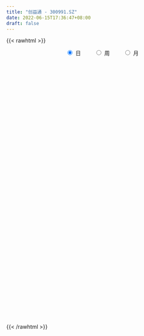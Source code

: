 ```yaml
---
title: "创益通 - 300991.SZ"
date: 2022-06-15T17:36:47+08:00
draft: false
---
```

{{< rawhtml >}}
    <div style="text-align: center">
        <label style="padding: 1rem;"><input style="margin-right: .5rem" type="radio" name="period" value="D" checked onclick="period_change(this)">日</label>
        <label style="padding: 1rem;"><input style="margin-right: .5rem" type="radio" name="period" value="W" onclick="period_change(this)">周</label>
        <label style="padding: 1rem;"><input style="margin-right: .5rem" type="radio" name="period" value="M" onclick="period_change(this)">月</label>
    </div>
    <div id="chart" style="height: 700px;"></div> 
    <script type="text/javascript">
        const D_v = [152501.64,117997.23,80001.62,87833.98,66980.31,58645.27,48381.48,34567.45,34280.23,34094.43,66634.68,41695.88,28153.03,23506.26,20347.79,23194.6,35652.57,68086.91,41591.35,34858.29,22292.53,20266.1,21953.77,20008.78,20532.36,16820.28,16916.36,17274.64,14873.23,26292.22,24822.81,11971.85,13853.22,16393.59,15941.9,9624.58,11165.71,20672.74,18580.15,14830.98,10356.45,15311.05,10620.11,9371.28,9447.8,12119.81,14705.45,16422.6,42640.85,41298.25,27871.12,19559.08,19703.35,20283.46,14941.99,27758.61,17004.85,12442.7,11432.9,41236.57,36250.42,46545.04,48669.01,36386.82,22743.4,19462.43,26634.61,21985.66,25733.47,27652.57,34834.09,34011.83,36994.0,31702.62,28784.82,36531.91,21438.42,21226.88,22493.44,15603.9,17338.63,11648.53,9946.97,10030.49,13720.25,6927.65,4810.47,5420.13,7138.69,7551.97,4142.25,4489.18,3525.62,3538.37,6291.81,4479.46,4903.18,4025.79,4679.66,2435.08,3389.98,3668.26,4432.0,3493.0,4712.57,12202.26,8722.52,6856.39,6260.82,4686.52,5311.45,3419.42,6444.43,10739.98,12847.98,8047.18,11419.78,26231.71,25698.86,24312.81,20781.77,20990.62,13625.21,15791.48,25006.71,26241.69,32574.27,33050.18,48196.14,72043.51,58263.93,33171.46,30635.11,15798.97,21079.51,13226.46,9946.01,9649.81,9042.55,6330.7,12664.4,10761.07,10137.53,13525.04,9967.78,5319.96,5274.15,6342.64,13939.92,8742.79,5580.75,4325.9,5356.69,4983.6,6960.25,9059.26,8686.13,5814.89,7442.49,9163.94,8145.89,20725.4,14628.32,12195.58,12504.94,7463.13,10322.85,7157.03,3215.56,12824.39,3608.22,7768.63,4230.16,3514.57,3231.17,7812.29,5853.42,5345.19,2955.27,2745.68,4029.84,4115.54,4113.34,19080.84,12003.53,8960.25,13175.99,7755.35,5297.3,4053.79,5445.83,5085.62,4486.88,4651.0,5603.19,9184.48,6430.38,5608.38,3846.19,5267.0,4217.15,5303.82,3982.11,3800.94,6716.36,8782.91,7257.54,4105.18,4650.49,5224.65,4329.98,6194.04,4680.09,4612.0,5267.24,5009.54,4762.0,4781.24,3033.06,3911.19,55246.33,100866.48,70631.19,47853.05,41901.19,27825.25,31780.54,25412.61,18416.33,13324.61,15971.34,11508.38,10387.59,11004.79,11955.89,16054.19,11266.02,14190.78,16490.09,10151.66,13577.0,12845.12,50851.26,22889.35,22784.34,13948.95,11942.72,11580.79,12234.37,38311.44,43393.59,39966.39,28664.52,30331.52,33879.59,27423.44,24179.54,21178.62,22801.31,27524.67]
const D_histogram = [0.0,-0.4754415954,-0.8457113173,-1.2078575516,-1.3829925494,-1.4777191425,-1.5271152694,-1.4335390786,-1.2519887019,-1.1023717014,-0.8013256361,-0.640769009,-0.5331049834,-0.3928224577,-0.2468501041,-0.1484351555,0.0244791777,0.2273099142,0.2411824604,0.1863968794,0.1893040311,0.2271498335,0.2901364351,0.3310942994,0.3227962595,0.3509715758,0.3850526906,0.3512481673,0.3869084995,0.3733739352,0.2663221618,0.2237231202,0.2238831809,0.2624505088,0.2369551575,0.2448551364,0.2733526336,0.3120051677,0.3504562698,0.3023655476,0.2541944137,0.1862207236,0.1670481074,0.1535603172,0.1280383071,0.1189939207,0.0228392745,0.0276838219,0.1842222035,0.3257433759,0.3182264562,0.3611920149,0.4020909792,0.4316142612,0.4074419023,0.3907959734,0.3258807081,0.2710237968,0.2234528857,0.3253847166,0.4051705356,0.5278728271,0.6009158695,0.5272302524,0.4350766183,0.300087092,0.3150344356,0.284611559,0.305193364,0.1683454541,0.1904171677,0.1139471831,0.17602055,0.1508818683,0.1754389003,0.1318160365,0.0812690438,0.0116159002,-0.1168037049,-0.2418736175,-0.3602890637,-0.4566559115,-0.4916291228,-0.4609174043,-0.5114868171,-0.5115439287,-0.4768574725,-0.4217640646,-0.4285589132,-0.459409443,-0.4733171595,-0.4716067148,-0.408705932,-0.3187525431,-0.1877523365,-0.1446777767,-0.0482370403,0.0365018129,0.0500303792,0.0608603328,0.0667397048,0.0460814693,0.0091297089,-0.0003803616,-0.0094218814,0.1099610509,0.1093233697,0.0051635792,0.0113215815,0.0339455378,0.0222306699,0.022741522,0.0474291987,0.1056516471,0.215423484,0.2746788677,0.3527842175,0.4773728344,0.5577448984,0.594069431,0.4923139527,0.4907432242,0.3792606775,0.3429897271,0.3549795884,0.4091825023,0.4630953647,0.4153037136,0.4916719781,0.5986176438,0.4714218106,0.3147448838,0.0845443642,-0.075841729,-0.2962080179,-0.4679131584,-0.5237460547,-0.5398461422,-0.4996119377,-0.4601386325,-0.3647268534,-0.2894784107,-0.2263237645,-0.2679942514,-0.3470447866,-0.3520538543,-0.3287354782,-0.304727735,-0.2578775402,-0.2330398872,-0.1780977902,-0.1380317007,-0.0988645069,-0.0786811927,-0.0438337235,-0.0481087965,-0.0140300546,-0.0182931516,0.0366399648,0.0791260318,0.1286337645,0.223050093,0.271871523,0.29340324,0.2392351194,0.2145807909,0.0739350358,-0.0651989813,-0.1525472222,-0.3524820267,-0.4400301017,-0.5402505724,-0.5193988776,-0.4378869995,-0.3433274538,-0.1937102066,-0.1203701527,-0.12968008,-0.1070468425,-0.074907388,-0.0127966295,0.0214767678,0.0779381098,0.2453627244,0.3096278429,0.3600431905,0.2987587473,0.2823138278,0.2380325284,0.2042479421,0.1853679567,0.1744825855,0.1375103763,0.0736868166,-0.0529284611,-0.1955497619,-0.2183894483,-0.2218931889,-0.2604513698,-0.3815455771,-0.3856954992,-0.3314048012,-0.2617206232,-0.1669374333,-0.0603726995,0.0570622528,0.072277818,0.0741541987,0.0827187007,0.0559089148,0.0586211504,0.0999830803,0.1019087902,0.1304757294,0.121615484,0.0665095277,-0.0614320821,-0.1018197674,-0.1405024596,-0.134925146,0.2092006543,0.4987549212,0.4729458269,0.450135568,0.2755741527,0.074409365,-0.2549458425,-0.5593717047,-0.674585632,-0.749143632,-0.6994295919,-0.6034686739,-0.5376974788,-0.4394640932,-0.3109920781,-0.1772510971,-0.0819142775,0.0432527941,0.1045138231,0.1216319936,0.1718108227,0.2148004945,0.2850025169,0.3226204877,0.269461369,0.2668766065,0.2738200967,0.2685168612,0.273710738,-0.2904092634,-0.6125147855,-0.7576290286,-0.7811982956,-0.7568401326,-0.7083756547,-0.6604059251,-0.5690833832,-0.4528020075,-0.3444476754,-0.2478714377]
const D_fast = [0.0,-0.5943019943,-1.1759995455,-1.8401101676,-2.3609933028,-2.8251496815,-3.2563246258,-3.5211332046,-3.6525800034,-3.7785559283,-3.677841272,-3.6774768971,-3.7030891174,-3.6610122061,-3.5767523786,-3.5154462188,-3.3364120912,-3.0767538762,-3.0025857148,-3.010772076,-2.9605389165,-2.8659056557,-2.7303849454,-2.6066535063,-2.5342524813,-2.418334271,-2.2879899835,-2.233982465,-2.1015950079,-2.0217860884,-2.0622573214,-2.048925583,-1.9927947271,-1.8886147719,-1.8548713338,-1.7857575708,-1.6889219152,-1.5722680892,-1.4462029196,-1.4187022549,-1.4033247854,-1.4247432946,-1.4021538839,-1.3772515948,-1.3707640282,-1.3500599344,-1.4405047619,-1.4287392591,-1.2261453266,-1.0031883103,-0.9311486159,-0.7978850534,-0.6564633443,-0.5190364971,-0.4413483803,-0.3602953159,-0.3437404042,-0.3308413663,-0.322549056,-0.1392710459,0.041807407,0.2964779053,0.5197499151,0.577871861,0.5944873815,0.5345196282,0.6282255807,0.6689555939,0.7658357399,0.6710741934,0.740750199,0.6927670102,0.7988455146,0.8114272999,0.8798440571,0.8691752023,0.8389454705,0.7721963021,0.6145757707,0.4290374538,0.2205497416,0.010018916,-0.1478615761,-0.2323792086,-0.4108203257,-0.5387634195,-0.6232913314,-0.6736389396,-0.7875735165,-0.933276407,-1.0655134135,-1.1817046475,-1.2209803476,-1.2107150945,-1.126652972,-1.1197478564,-1.03536638,-0.9415020737,-0.9154659126,-0.8894208757,-0.8668565776,-0.8759944457,-0.9106637789,-0.9202689399,-0.9316659299,-0.7847927349,-0.7580995737,-0.8609684694,-0.8519800718,-0.8208697309,-0.8270269314,-0.8208306989,-0.7842857224,-0.6996503622,-0.5360226543,-0.4080975537,-0.2417961495,0.002135676,0.2219439646,0.406785855,0.4281088648,0.5492239423,0.532556565,0.5820330464,0.6827678049,0.8392663443,1.0089530479,1.0649873251,1.2642735842,1.5208736609,1.5115332804,1.4335425745,1.2244781459,1.0451316205,0.7507133271,0.4620298969,0.275260487,0.124198864,0.039530084,-0.0360312688,-0.0318012032,-0.0289223631,-0.022348658,-0.1310177078,-0.2968294396,-0.3898519709,-0.4487174644,-0.5008916549,-0.5185108451,-0.551933164,-0.5415155145,-0.5359573502,-0.521506283,-0.5209932671,-0.4971042287,-0.5134065009,-0.4828352726,-0.4916716575,-0.4275785499,-0.365310975,-0.2836448012,-0.1334659494,-0.0166766387,0.0782058884,0.0838465476,0.1128374168,-0.0093245793,-0.1647583417,-0.2902433881,-0.5782986993,-0.7758542998,-1.0111374136,-1.1201354382,-1.14809531,-1.1393676277,-1.0381779321,-0.9949304165,-1.0366603638,-1.0407888369,-1.0273762294,-0.9684646283,-0.9288220391,-0.8528761696,-0.6241108739,-0.4824387947,-0.3420126495,-0.3286074058,-0.2744738684,-0.2592470357,-0.2419696365,-0.2145076327,-0.1817723576,-0.1843669727,-0.2297688281,-0.3696162211,-0.5611249624,-0.6385620108,-0.6975390487,-0.8012100721,-1.0176906736,-1.1182644706,-1.1468249728,-1.1425709506,-1.089522119,-0.9980505601,-0.8663500446,-0.8330650248,-0.8126500945,-0.7834059173,-0.7962384746,-0.7788709513,-0.7125132513,-0.6851103439,-0.6239244724,-0.6023808468,-0.6408594211,-0.7841590515,-0.8500016787,-0.9238099857,-0.9519639586,-0.5555379948,-0.1412949976,-0.0488676351,0.040855998,-0.0648118792,-0.2473743257,-0.6404659937,-1.0847347821,-1.3685951174,-1.6304390254,-1.7555823833,-1.8104886337,-1.8791418084,-1.8907744461,-1.8400504505,-1.7506222437,-1.6757639935,-1.5397837234,-1.4523942386,-1.4048680698,-1.311736535,-1.2150467395,-1.0735940879,-0.9553209952,-0.9411147716,-0.8769803825,-0.8015818682,-0.7397558884,-0.6661343271,-1.3028566443,-1.7780908627,-2.112612363,-2.3314812039,-2.496333074,-2.6249625099,-2.7420942615,-2.7930425654,-2.7899616916,-2.7677192783,-2.7331109001]
const D_slow = [0.0,-0.1188603989,-0.3302882282,-0.6322526161,-0.9780007534,-1.347430539,-1.7292093564,-2.087594126,-2.4005913015,-2.6761842269,-2.8765156359,-3.0367078881,-3.169984134,-3.2681897484,-3.3299022744,-3.3670110633,-3.3608912689,-3.3040637903,-3.2437681752,-3.1971689554,-3.1498429476,-3.0930554892,-3.0205213805,-2.9377478056,-2.8570487408,-2.7693058468,-2.6730426741,-2.5852306323,-2.4885035074,-2.3951600236,-2.3285794832,-2.2726487031,-2.2166779079,-2.1510652807,-2.0918264913,-2.0306127072,-1.9622745488,-1.8842732569,-1.7966591894,-1.7210678025,-1.6575191991,-1.6109640182,-1.5692019913,-1.530811912,-1.4988023353,-1.4690538551,-1.4633440365,-1.456423081,-1.4103675301,-1.3289316862,-1.2493750721,-1.1590770684,-1.0585543236,-0.9506507583,-0.8487902827,-0.7510912893,-0.6696211123,-0.6018651631,-0.5460019417,-0.4646557625,-0.3633631286,-0.2313949218,-0.0811659545,0.0506416086,0.1594107632,0.2344325362,0.3131911451,0.3843440349,0.4606423759,0.5027287394,0.5503330313,0.5788198271,0.6228249646,0.6605454316,0.7044051567,0.7373591658,0.7576764268,0.7605804018,0.7313794756,0.6709110712,0.5808388053,0.4666748275,0.3437675467,0.2285381957,0.1006664914,-0.0272194908,-0.1464338589,-0.251874875,-0.3590146033,-0.4738669641,-0.592196254,-0.7100979327,-0.8122744156,-0.8919625514,-0.9389006355,-0.9750700797,-0.9871293398,-0.9780038866,-0.9654962918,-0.9502812086,-0.9335962824,-0.922075915,-0.9197934878,-0.9198885782,-0.9222440486,-0.8947537858,-0.8674229434,-0.8661320486,-0.8633016532,-0.8548152688,-0.8492576013,-0.8435722208,-0.8317149211,-0.8053020094,-0.7514461383,-0.6827764214,-0.594580367,-0.4752371584,-0.3358009338,-0.1872835761,-0.0642050879,0.0584807182,0.1532958875,0.2390433193,0.3277882164,0.430083842,0.5458576832,0.6496836116,0.7726016061,0.9222560171,1.0401114697,1.1187976907,1.1399337817,1.1209733495,1.046921345,0.9299430554,0.7990065417,0.6640450062,0.5391420217,0.4241073636,0.3329256503,0.2605560476,0.2039751065,0.1369765436,0.050215347,-0.0377981166,-0.1199819862,-0.1961639199,-0.2606333049,-0.3188932767,-0.3634177243,-0.3979256495,-0.4226417762,-0.4423120744,-0.4532705052,-0.4652977044,-0.468805218,-0.4733785059,-0.4642185147,-0.4444370068,-0.4122785657,-0.3565160424,-0.2885481617,-0.2151973516,-0.1553885718,-0.1017433741,-0.0832596151,-0.0995593604,-0.137696166,-0.2258166726,-0.3358241981,-0.4708868412,-0.6007365606,-0.7102083105,-0.7960401739,-0.8444677256,-0.8745602637,-0.9069802838,-0.9337419944,-0.9524688414,-0.9556679988,-0.9502988068,-0.9308142794,-0.8694735983,-0.7920666376,-0.7020558399,-0.6273661531,-0.5567876962,-0.4972795641,-0.4462175785,-0.3998755894,-0.356254943,-0.3218773489,-0.3034556448,-0.3166877601,-0.3655752005,-0.4201725626,-0.4756458598,-0.5407587023,-0.6361450965,-0.7325689713,-0.8154201716,-0.8808503274,-0.9225846857,-0.9376778606,-0.9234122974,-0.9053428429,-0.8868042932,-0.866124618,-0.8521473893,-0.8374921017,-0.8124963317,-0.7870191341,-0.7544002018,-0.7239963308,-0.7073689488,-0.7227269694,-0.7481819112,-0.7833075261,-0.8170388126,-0.764738649,-0.6400499188,-0.521813462,-0.40927957,-0.3403860319,-0.3217836906,-0.3855201512,-0.5253630774,-0.6940094854,-0.8812953934,-1.0561527914,-1.2070199599,-1.3414443296,-1.4513103529,-1.5290583724,-1.5733711467,-1.593849716,-1.5830365175,-1.5569080617,-1.5265000633,-1.4835473577,-1.429847234,-1.3585966048,-1.2779414829,-1.2105761406,-1.143856989,-1.0754019648,-1.0082727495,-0.9398450651,-1.0124473809,-1.1655760773,-1.3549833344,-1.5502829083,-1.7394929415,-1.9165868551,-2.0816883364,-2.2239591822,-2.3371596841,-2.4232716029,-2.4852394623]
const D_data = [['2021-05-20', 56.0, 51.69, 50.1, 57.0],['2021-05-21', 45.47, 44.24, 44.12, 51.18],['2021-05-24', 42.22, 42.7, 41.15, 44.8],['2021-05-25', 42.36, 39.92, 39.58, 42.78],['2021-05-26', 39.8, 39.65, 39.07, 40.98],['2021-05-27', 39.27, 38.61, 38.45, 39.5],['2021-05-28', 38.55, 37.36, 36.87, 38.96],['2021-05-31', 37.1, 37.81, 37.1, 37.95],['2021-06-01', 37.65, 38.26, 37.26, 38.42],['2021-06-02', 38.3, 37.45, 37.27, 38.31],['2021-06-03', 37.64, 39.41, 37.27, 39.48],['2021-06-04', 39.09, 37.9, 37.66, 39.38],['2021-06-07', 37.6, 37.05, 36.87, 37.88],['2021-06-08', 36.86, 37.3, 36.67, 37.33],['2021-06-09', 37.1, 37.42, 36.8, 37.58],['2021-06-10', 37.21, 36.85, 36.85, 37.3],['2021-06-11', 36.75, 37.99, 36.73, 38.0],['2021-06-15', 38.7, 39.01, 38.69, 42.0],['2021-06-16', 37.78, 36.95, 36.78, 37.99],['2021-06-17', 37.04, 35.69, 35.23, 37.04],['2021-06-18', 35.6, 35.97, 35.35, 36.55],['2021-06-21', 35.58, 36.24, 35.3, 36.46],['2021-06-22', 36.11, 36.6, 36.11, 36.86],['2021-06-23', 36.58, 36.43, 36.1, 36.9],['2021-06-24', 36.25, 35.75, 35.42, 36.38],['2021-06-25', 35.75, 36.13, 35.6, 36.49],['2021-06-28', 35.8, 36.28, 35.8, 36.77],['2021-06-29', 36.0, 35.35, 35.29, 36.44],['2021-06-30', 35.66, 36.16, 35.5, 36.27],['2021-07-01', 36.7, 35.56, 35.51, 37.97],['2021-07-02', 35.06, 33.98, 33.78, 35.56],['2021-07-05', 34.06, 34.25, 33.73, 34.3],['2021-07-06', 34.31, 34.53, 33.73, 34.67],['2021-07-07', 34.5, 35.0, 34.07, 35.18],['2021-07-08', 35.18, 34.13, 34.13, 35.38],['2021-07-09', 34.21, 34.4, 33.97, 34.49],['2021-07-12', 34.45, 34.68, 34.4, 34.96],['2021-07-13', 34.41, 34.95, 33.82, 35.1],['2021-07-14', 34.6, 35.16, 34.4, 35.25],['2021-07-15', 34.72, 34.06, 33.93, 34.97],['2021-07-16', 34.1, 33.78, 33.73, 34.42],['2021-07-19', 33.88, 33.16, 32.41, 33.88],['2021-07-20', 33.26, 33.45, 33.12, 34.1],['2021-07-21', 33.43, 33.34, 33.21, 33.69],['2021-07-22', 33.49, 32.98, 32.88, 33.52],['2021-07-23', 33.58, 32.98, 32.97, 33.95],['2021-07-26', 32.45, 31.45, 31.26, 32.95],['2021-07-27', 31.49, 32.28, 31.41, 32.95],['2021-07-28', 32.16, 34.5, 31.9, 36.66],['2021-07-29', 34.4, 35.13, 33.5, 35.5],['2021-07-30', 34.18, 33.7, 33.16, 34.65],['2021-08-02', 33.5, 34.53, 33.46, 34.53],['2021-08-03', 35.0, 34.88, 34.42, 35.44],['2021-08-04', 34.35, 35.12, 34.35, 35.39],['2021-08-05', 34.88, 34.67, 34.07, 34.97],['2021-08-06', 35.13, 34.86, 34.86, 36.55],['2021-08-09', 34.06, 34.22, 33.2, 34.25],['2021-08-10', 33.96, 34.17, 33.61, 34.47],['2021-08-11', 34.21, 34.1, 33.64, 34.38],['2021-08-12', 34.18, 36.27, 34.16, 36.32],['2021-08-13', 36.25, 36.72, 35.33, 37.5],['2021-08-16', 36.85, 38.14, 35.82, 38.83],['2021-08-17', 37.79, 38.48, 37.4, 39.79],['2021-08-18', 37.79, 37.09, 36.16, 39.43],['2021-08-19', 37.09, 36.81, 36.35, 37.81],['2021-08-20', 37.0, 35.98, 35.28, 37.08],['2021-08-23', 36.1, 37.82, 36.08, 37.85],['2021-08-24', 37.82, 37.5, 37.04, 38.0],['2021-08-25', 37.49, 38.41, 37.08, 38.45],['2021-08-26', 38.0, 36.38, 36.22, 38.38],['2021-08-27', 36.27, 38.28, 35.66, 38.95],['2021-08-30', 38.2, 37.1, 37.01, 39.77],['2021-08-31', 37.16, 39.0, 36.27, 39.33],['2021-09-01', 38.18, 38.23, 37.66, 40.35],['2021-09-02', 37.96, 39.08, 37.5, 39.2],['2021-09-03', 39.1, 38.4, 38.31, 40.99],['2021-09-06', 37.73, 38.25, 37.05, 38.44],['2021-09-07', 38.25, 37.83, 37.53, 38.37],['2021-09-08', 37.83, 36.62, 36.59, 38.15],['2021-09-09', 36.52, 35.93, 35.84, 37.07],['2021-09-10', 35.92, 35.2, 35.03, 36.26],['2021-09-13', 35.31, 34.64, 34.36, 35.33],['2021-09-14', 34.84, 34.73, 34.52, 35.35],['2021-09-15', 34.63, 35.2, 34.6, 35.5],['2021-09-16', 35.0, 33.76, 33.71, 35.17],['2021-09-17', 33.8, 33.85, 33.14, 34.39],['2021-09-22', 33.34, 33.97, 33.34, 34.29],['2021-09-23', 33.86, 34.08, 33.86, 34.31],['2021-09-24', 34.2, 33.05, 33.0, 34.2],['2021-09-27', 33.01, 32.23, 31.52, 33.25],['2021-09-28', 32.47, 31.87, 31.74, 32.47],['2021-09-29', 31.93, 31.56, 31.51, 32.3],['2021-09-30', 31.56, 32.04, 31.56, 32.28],['2021-10-08', 32.58, 32.38, 32.0, 32.59],['2021-10-11', 32.75, 33.16, 32.55, 33.55],['2021-10-12', 33.01, 32.26, 32.05, 33.56],['2021-10-13', 32.26, 33.09, 32.16, 33.29],['2021-10-14', 33.09, 33.29, 32.78, 33.29],['2021-10-15', 33.28, 32.56, 32.5, 33.29],['2021-10-18', 32.77, 32.5, 32.41, 32.78],['2021-10-19', 32.52, 32.4, 32.12, 32.52],['2021-10-20', 32.58, 31.94, 31.84, 32.58],['2021-10-21', 31.95, 31.47, 31.33, 31.95],['2021-10-22', 31.63, 31.56, 31.42, 31.75],['2021-10-25', 31.57, 31.38, 30.89, 31.71],['2021-10-26', 31.46, 33.2, 31.11, 33.2],['2021-10-27', 32.35, 31.98, 31.74, 32.86],['2021-10-28', 31.98, 30.32, 30.25, 31.98],['2021-10-29', 30.32, 31.32, 30.31, 32.38],['2021-11-01', 31.21, 31.5, 30.66, 31.64],['2021-11-02', 31.3, 31.0, 30.89, 32.09],['2021-11-03', 31.47, 31.02, 30.85, 31.49],['2021-11-04', 31.0, 31.3, 30.92, 31.39],['2021-11-05', 31.3, 31.89, 31.06, 32.4],['2021-11-08', 31.6, 33.01, 31.32, 33.33],['2021-11-09', 32.99, 32.93, 32.76, 33.2],['2021-11-10', 32.7, 33.7, 32.6, 33.7],['2021-11-11', 33.58, 35.09, 33.33, 35.28],['2021-11-12', 34.88, 35.45, 34.43, 35.95],['2021-11-15', 35.91, 35.64, 35.2, 36.18],['2021-11-16', 35.42, 34.15, 34.15, 35.89],['2021-11-17', 34.16, 35.52, 34.02, 35.6],['2021-11-18', 35.3, 34.2, 34.14, 35.6],['2021-11-19', 34.04, 35.06, 34.04, 35.5],['2021-11-22', 35.02, 35.92, 34.39, 36.18],['2021-11-23', 36.02, 36.99, 35.64, 37.17],['2021-11-24', 36.7, 37.7, 36.6, 38.01],['2021-11-25', 38.77, 36.88, 36.84, 39.0],['2021-11-26', 36.87, 38.98, 36.4, 39.5],['2021-11-29', 39.0, 40.42, 38.29, 41.99],['2021-11-30', 39.8, 38.0, 37.22, 40.38],['2021-12-01', 37.11, 37.33, 36.82, 38.18],['2021-12-02', 37.21, 35.68, 35.65, 37.29],['2021-12-03', 35.7, 35.66, 35.3, 36.07],['2021-12-06', 35.5, 33.88, 33.51, 35.5],['2021-12-07', 33.93, 33.26, 33.01, 34.15],['2021-12-08', 33.33, 33.82, 33.32, 33.89],['2021-12-09', 33.59, 33.8, 33.53, 34.23],['2021-12-10', 33.65, 34.24, 33.65, 34.31],['2021-12-13', 34.24, 34.13, 33.91, 34.33],['2021-12-14', 34.22, 34.92, 33.64, 34.97],['2021-12-15', 34.98, 34.91, 34.61, 35.24],['2021-12-16', 35.38, 34.96, 34.6, 35.5],['2021-12-17', 34.96, 33.53, 33.52, 34.96],['2021-12-20', 33.53, 32.5, 32.41, 33.78],['2021-12-21', 32.5, 32.92, 32.5, 33.1],['2021-12-22', 33.01, 33.04, 32.85, 33.3],['2021-12-23', 32.98, 32.9, 32.58, 33.09],['2021-12-24', 33.08, 33.12, 32.7, 33.98],['2021-12-27', 33.12, 32.8, 31.04, 33.35],['2021-12-28', 32.48, 33.18, 32.48, 33.22],['2021-12-29', 33.18, 33.07, 32.71, 33.33],['2021-12-30', 33.0, 33.12, 32.82, 33.39],['2021-12-31', 33.35, 32.91, 32.77, 33.35],['2022-01-04', 33.08, 33.13, 32.88, 33.4],['2022-01-05', 33.0, 32.62, 31.92, 33.35],['2022-01-06', 32.03, 33.09, 32.03, 33.48],['2022-01-07', 33.07, 32.61, 32.61, 33.3],['2022-01-10', 32.97, 33.43, 32.13, 33.49],['2022-01-11', 33.39, 33.52, 33.12, 34.18],['2022-01-12', 33.52, 33.88, 33.52, 34.08],['2022-01-13', 33.87, 34.92, 33.53, 35.19],['2022-01-14', 34.8, 34.89, 34.22, 35.1],['2022-01-17', 35.0, 34.93, 34.64, 35.68],['2022-01-18', 34.79, 34.08, 33.71, 35.1],['2022-01-19', 33.88, 34.4, 33.7, 34.5],['2022-01-20', 34.03, 32.6, 32.6, 34.46],['2022-01-21', 32.41, 31.85, 31.58, 32.87],['2022-01-24', 31.84, 31.78, 31.68, 32.19],['2022-01-25', 31.59, 29.36, 29.35, 31.6],['2022-01-26', 29.43, 29.63, 29.36, 29.97],['2022-01-27', 29.55, 28.51, 28.31, 29.83],['2022-01-28', 28.52, 29.31, 28.52, 29.34],['2022-02-07', 29.38, 29.87, 29.38, 29.97],['2022-02-08', 29.71, 30.09, 29.52, 30.09],['2022-02-09', 30.09, 31.11, 29.92, 31.16],['2022-02-10', 30.92, 30.51, 30.4, 31.24],['2022-02-11', 30.32, 29.42, 29.38, 30.47],['2022-02-14', 29.98, 29.63, 29.04, 29.98],['2022-02-15', 29.55, 29.69, 29.41, 29.94],['2022-02-16', 29.72, 30.15, 29.7, 30.35],['2022-02-17', 30.13, 29.93, 29.9, 30.51],['2022-02-18', 29.88, 30.36, 29.54, 30.41],['2022-02-21', 30.36, 32.36, 30.14, 33.41],['2022-02-22', 31.44, 31.8, 31.23, 32.14],['2022-02-23', 32.0, 32.1, 31.51, 32.27],['2022-02-24', 31.99, 30.84, 30.43, 32.68],['2022-02-25', 30.99, 31.34, 30.99, 31.75],['2022-02-28', 31.34, 30.96, 30.6, 31.66],['2022-03-01', 31.32, 30.99, 30.7, 31.32],['2022-03-02', 30.91, 31.13, 30.65, 31.42],['2022-03-03', 31.23, 31.24, 30.81, 31.4],['2022-03-04', 31.02, 30.86, 30.81, 31.45],['2022-03-07', 30.85, 30.29, 30.16, 30.86],['2022-03-08', 30.6, 28.95, 28.83, 30.67],['2022-03-09', 28.96, 27.87, 26.58, 29.3],['2022-03-10', 28.6, 28.7, 28.13, 28.9],['2022-03-11', 28.38, 28.63, 27.6, 28.78],['2022-03-14', 28.63, 27.81, 27.8, 28.72],['2022-03-15', 27.25, 26.0, 26.0, 27.76],['2022-03-16', 26.78, 26.72, 25.27, 26.98],['2022-03-17', 26.88, 27.19, 26.88, 27.88],['2022-03-18', 27.2, 27.36, 26.98, 27.59],['2022-03-21', 27.04, 27.82, 27.04, 28.26],['2022-03-22', 27.92, 28.29, 27.5, 28.57],['2022-03-23', 28.37, 28.9, 27.95, 29.08],['2022-03-24', 28.11, 27.9, 27.71, 28.64],['2022-03-25', 27.92, 27.71, 27.62, 28.16],['2022-03-28', 27.8, 27.76, 27.27, 28.25],['2022-03-29', 27.69, 27.2, 27.03, 27.86],['2022-03-30', 27.34, 27.43, 26.98, 27.6],['2022-03-31', 27.43, 27.98, 27.24, 28.13],['2022-04-01', 27.7, 27.57, 27.28, 28.05],['2022-04-06', 27.63, 27.97, 27.33, 28.22],['2022-04-07', 27.96, 27.55, 27.11, 28.16],['2022-04-08', 27.56, 26.77, 26.48, 27.89],['2022-04-11', 26.78, 25.26, 25.2, 26.78],['2022-04-12', 25.26, 25.73, 24.88, 25.83],['2022-04-13', 25.73, 25.33, 24.91, 25.73],['2022-04-14', 25.37, 25.57, 25.37, 26.08],['2022-04-15', 27.18, 30.68, 27.18, 30.68],['2022-04-18', 33.04, 31.9, 31.02, 36.06],['2022-04-19', 28.79, 28.97, 28.78, 29.9],['2022-04-20', 29.0, 29.18, 28.55, 29.8],['2022-04-21', 28.82, 26.98, 26.85, 29.1],['2022-04-22', 27.05, 25.72, 25.68, 27.35],['2022-04-25', 25.0, 22.55, 22.53, 25.39],['2022-04-26', 22.46, 20.75, 20.57, 22.85],['2022-04-27', 20.13, 21.4, 19.82, 21.44],['2022-04-28', 21.15, 20.71, 20.54, 21.48],['2022-04-29', 20.13, 21.48, 20.13, 21.61],['2022-05-05', 21.48, 21.77, 20.91, 22.14],['2022-05-06', 21.2, 21.19, 21.02, 21.83],['2022-05-09', 21.1, 21.45, 21.1, 22.08],['2022-05-10', 21.38, 21.93, 20.65, 21.95],['2022-05-11', 21.55, 22.29, 21.55, 23.4],['2022-05-12', 22.08, 22.1, 21.77, 22.51],['2022-05-13', 22.18, 22.83, 22.0, 22.83],['2022-05-16', 23.11, 22.37, 22.12, 23.38],['2022-05-17', 22.29, 21.9, 21.6, 22.3],['2022-05-18', 21.9, 22.4, 21.9, 22.49],['2022-05-19', 22.3, 22.51, 21.75, 22.8],['2022-05-20', 22.01, 23.16, 22.01, 25.38],['2022-05-23', 22.91, 23.1, 22.72, 23.16],['2022-05-24', 23.21, 21.98, 21.98, 23.58],['2022-05-25', 22.38, 22.51, 21.99, 22.63],['2022-05-26', 22.65, 22.7, 22.05, 22.93],['2022-05-27', 22.7, 22.62, 22.4, 23.03],['2022-05-30', 22.78, 22.83, 22.31, 22.9],['2022-05-31', 14.0, 14.03, 13.74, 14.4],['2022-06-01', 14.19, 14.14, 13.96, 14.37],['2022-06-02', 14.06, 14.36, 13.85, 14.45],['2022-06-06', 14.36, 14.6, 14.21, 14.69],['2022-06-07', 14.6, 14.35, 14.17, 14.69],['2022-06-08', 14.35, 14.0, 13.83, 14.45],['2022-06-09', 14.03, 13.42, 13.4, 14.03],['2022-06-10', 13.41, 13.54, 13.36, 13.66],['2022-06-13', 13.39, 13.68, 13.32, 13.79],['2022-06-14', 13.6, 13.53, 13.13, 13.6],['2022-06-15', 13.56, 13.35, 13.35, 13.73]]
const W_v = [270498.87,341842.66,211272.67,130854.25,166829.08,99581.29,100179.26,67785.14,75606.03,56870.05,142938.27,102246.49,118367.44,173806.7,136840.4,168025.18,98101.27,52273.89,17369.29,19709.02,3538.37,24379.9,17418.32,38754.56,30601.8,84245.51,95501.89,165068.99,209912.98,62944.34,53418.74,40844.45,28989.73,30520.53,60106.04,49643.53,31646.96,25756.64,17959.67,60975.96,24369.42,31477.43,22616.27,30662.93,25079.25,14888.78,71733.82,289077.16,104905.43,21895.97,64471.67,103915.13,83146.15,133905.79,144478.61,71504.6]
const W_histogram = [0.0,-0.4390655271,-0.6557844953,-0.7490034647,-0.8928764753,-0.9197988435,-1.0173298954,-0.9876742669,-0.9439743491,-0.9030982357,-0.7670736291,-0.5487143368,-0.244273018,-0.0672056479,0.2149029079,0.408448333,0.3235325522,0.1858593897,0.0570120811,-0.0730806159,-0.1108138124,-0.0986380859,-0.1308987122,-0.1405202592,-0.0834351105,0.203472985,0.3668459267,0.7184431626,0.7059070682,0.5854410758,0.4476179434,0.3242656955,0.228474312,0.1487147581,0.2474953936,0.1129292532,-0.1291885029,-0.2566140594,-0.2519193726,-0.1615334984,-0.1149818465,-0.2097637953,-0.3264192292,-0.3465406783,-0.3355825153,-0.3470734962,-0.0706605422,-0.1941866315,-0.5155200148,-0.6907356044,-0.6404398836,-0.5335760747,-0.4511637013,-0.880041278,-1.130093808,-1.2121732557]
const W_fast = [0.0,-0.5488319088,-0.9294970008,-1.2099668364,-1.5770589659,-1.833931045,-2.1857945708,-2.403057509,-2.5953511784,-2.7802496239,-2.8359934246,-2.7548127165,-2.5114396522,-2.3511736941,-2.0153394113,-1.719681903,-1.7237145458,-1.8149228608,-1.9295171491,-2.07788,-2.1433166496,-2.1558004446,-2.220785749,-2.2655373608,-2.2293109898,-1.8915346479,-1.6364502246,-1.105242198,-0.9413015254,-0.9154072488,-0.9413258954,-0.9836117194,-1.0222845249,-1.0648653893,-0.9042109054,-1.0105447325,-1.2849596143,-1.4765386857,-1.534823842,-1.4848213424,-1.4670151522,-1.6142380498,-1.812498291,-1.9192549097,-1.9921923756,-2.0904517305,-1.831703912,-2.0037766592,-2.4539900462,-2.8018895369,-2.911703787,-2.9382339968,-2.9686125487,-3.6175004449,-4.1500764269,-4.5351991885]
const W_slow = [0.0,-0.1097663818,-0.2737125056,-0.4609633718,-0.6841824906,-0.9141322015,-1.1684646753,-1.415383242,-1.6513768293,-1.8771513882,-2.0689197955,-2.2060983797,-2.2671666342,-2.2839680462,-2.2302423192,-2.128130236,-2.0472470979,-2.0007822505,-1.9865292302,-2.0047993842,-2.0325028373,-2.0571623588,-2.0898870368,-2.1250171016,-2.1458758792,-2.095007633,-2.0032961513,-1.8236853606,-1.6472085936,-1.5008483246,-1.3889438388,-1.3078774149,-1.2507588369,-1.2135801474,-1.151706299,-1.1234739857,-1.1557711114,-1.2199246263,-1.2829044694,-1.323287844,-1.3520333057,-1.4044742545,-1.4860790618,-1.5727142314,-1.6566098602,-1.7433782343,-1.7610433698,-1.8095900277,-1.9384700314,-2.1111539325,-2.2712639034,-2.4046579221,-2.5174488474,-2.7374591669,-3.0199826189,-3.3230259328]
const W_data = [['2021-05-21', 56.0, 44.24, 44.12, 57.0],['2021-05-28', 42.22, 37.36, 36.87, 44.8],['2021-06-04', 37.1, 37.9, 37.1, 39.48],['2021-06-11', 37.6, 37.99, 36.67, 38.0],['2021-06-18', 38.7, 35.97, 35.23, 42.0],['2021-06-25', 35.58, 36.13, 35.3, 36.9],['2021-07-02', 35.8, 33.98, 33.78, 37.97],['2021-07-09', 34.06, 34.4, 33.73, 35.38],['2021-07-16', 34.45, 33.78, 33.73, 35.25],['2021-07-23', 33.88, 32.98, 32.41, 34.1],['2021-07-30', 32.45, 33.7, 31.26, 36.66],['2021-08-06', 33.5, 34.86, 33.46, 36.55],['2021-08-13', 34.06, 36.72, 33.2, 37.5],['2021-08-20', 36.85, 35.98, 35.28, 39.79],['2021-08-27', 36.1, 38.28, 35.66, 38.95],['2021-09-03', 38.2, 38.4, 36.27, 40.99],['2021-09-10', 37.73, 35.2, 35.03, 38.44],['2021-09-17', 35.31, 33.85, 33.14, 35.5],['2021-09-24', 33.34, 33.05, 33.0, 34.31],['2021-09-30', 33.01, 32.04, 31.51, 33.25],['2021-10-08', 32.58, 32.38, 32.0, 32.59],['2021-10-15', 32.75, 32.56, 32.05, 33.56],['2021-10-22', 32.77, 31.56, 31.33, 32.78],['2021-10-29', 31.57, 31.32, 30.25, 33.2],['2021-11-05', 31.21, 31.89, 30.66, 32.4],['2021-11-12', 31.6, 35.45, 31.32, 35.95],['2021-11-19', 35.91, 35.06, 34.02, 36.18],['2021-11-26', 35.02, 38.98, 34.39, 39.5],['2021-12-03', 39.0, 35.66, 35.3, 41.99],['2021-12-10', 35.5, 34.24, 33.01, 35.5],['2021-12-17', 34.24, 33.53, 33.52, 35.5],['2021-12-24', 33.53, 33.12, 32.41, 33.98],['2021-12-31', 33.12, 32.91, 31.04, 33.39],['2022-01-07', 33.08, 32.61, 31.92, 33.48],['2022-01-14', 32.97, 34.89, 32.13, 35.19],['2022-01-21', 35.0, 31.85, 31.58, 35.68],['2022-01-28', 31.84, 29.31, 28.31, 32.19],['2022-02-11', 29.38, 29.42, 29.38, 31.24],['2022-02-18', 29.98, 30.36, 29.04, 30.51],['2022-02-25', 30.36, 31.34, 30.14, 33.41],['2022-03-04', 31.34, 30.86, 30.6, 31.66],['2022-03-11', 30.85, 28.63, 26.58, 30.86],['2022-03-18', 28.63, 27.36, 25.27, 28.72],['2022-03-25', 27.04, 27.71, 27.04, 29.08],['2022-04-01', 27.8, 27.57, 26.98, 28.25],['2022-04-08', 27.63, 26.77, 26.48, 28.22],['2022-04-15', 26.78, 30.68, 24.88, 30.68],['2022-04-22', 33.04, 25.72, 25.68, 36.06],['2022-04-29', 25.0, 21.48, 19.82, 25.39],['2022-05-06', 21.48, 21.19, 20.91, 22.14],['2022-05-13', 21.1, 22.83, 20.65, 23.4],['2022-05-20', 23.11, 23.16, 21.6, 25.38],['2022-05-27', 22.91, 22.62, 21.98, 23.58],['2022-06-02', 22.78, 14.36, 13.74, 22.9],['2022-06-10', 14.36, 13.54, 13.36, 14.69],['2022-06-17', 13.39, 13.35, 13.13, 13.79]]
const M_v = [646908.9799999999,623034.0699999999,394314.5199999999,602266.86,284472.8199999999,84091.15,505725.63,265802.8,171917.06,109989.57,124227.91,485285.28,323974.73,299343.19]
const M_histogram = [0.0,-0.1052991453,-0.3225301093,-0.1025699802,-0.4022883978,-0.612880407,-0.2829225384,-0.3819444806,-0.648692916,-0.6700644366,-0.8304667015,-1.2923475667,-1.9766580788,-2.3279597091]
const M_fast = [0.0,-0.1316239316,-0.429487423,-0.2351697889,-0.6354603059,-0.9992724169,-0.7400451828,-0.9345532453,-1.3634749096,-1.5523625394,-1.9203814796,-2.7053492365,-3.8838242684,-4.8171158259]
const M_slow = [0.0,-0.0263247863,-0.1069573137,-0.1325998087,-0.2331719081,-0.3863920099,-0.4571226445,-0.5526087646,-0.7147819936,-0.8822981028,-1.0899147782,-1.4130016698,-1.9071661895,-2.4891561168]
const M_data = [['2021-05-31', 56.0, 37.81, 36.87, 57.0],['2021-06-30', 37.65, 36.16, 35.23, 42.0],['2021-07-30', 36.7, 33.7, 31.26, 37.97],['2021-08-31', 33.5, 39.0, 33.2, 39.79],['2021-09-30', 38.18, 32.04, 31.51, 40.99],['2021-10-29', 32.58, 31.32, 30.25, 33.56],['2021-11-30', 31.21, 38.0, 30.66, 41.99],['2021-12-31', 37.11, 32.91, 31.04, 38.18],['2022-01-28', 33.08, 29.31, 28.31, 35.68],['2022-02-28', 29.38, 30.96, 29.04, 33.41],['2022-03-31', 31.32, 27.98, 25.27, 31.45],['2022-04-29', 27.7, 21.48, 19.82, 36.06],['2022-05-31', 21.48, 14.03, 13.74, 25.38],['2022-06-30', 14.19, 13.35, 13.13, 14.69]]
        const D_a = [null,null,null,null,null,null,null,null,null,null,null,null,null,36.67,null,null,null,42.0,null,null,null,null,null,null,null,null,null,null,null,null,null,33.73,null,null,null,null,null,null,35.25,null,null,null,null,null,null,null,31.26,null,null,null,null,null,null,null,null,null,null,null,null,null,null,null,39.79,null,null,null,null,null,null,null,35.66,null,null,null,null,40.99,null,null,null,null,null,null,null,null,null,null,null,null,null,null,null,null,null,null,null,null,null,null,null,null,null,null,null,null,null,null,null,30.25,null,null,null,null,null,null,null,null,null,null,null,null,null,null,null,null,null,null,null,null,null,41.99,null,null,null,null,null,33.01,null,null,null,null,null,null,35.5,null,null,null,null,null,null,31.04,null,null,null,null,null,null,null,null,null,null,null,null,null,35.68,null,null,null,null,null,null,null,28.31,null,null,null,null,31.24,null,null,null,null,null,29.54,null,null,null,null,null,null,null,null,null,31.45,null,null,null,null,null,null,null,25.27,null,null,null,null,29.08,null,null,null,null,null,null,null,null,null,null,null,null,null,null,null,null,null,null,null,null,null,null,19.82,null,null,null,null,null,null,null,null,null,null,null,null,null,25.38,null,null,null,null,null,null,null,null,null,null,null,null,null,null,null,13.13,null]
const W_a = [null,null,null,null,null,null,null,null,null,null,31.26,null,null,null,null,40.99,null,null,null,null,null,null,null,30.25,null,null,null,null,41.99,null,null,null,null,null,null,null,null,null,null,null,null,null,null,null,null,null,null,null,19.82,null,null,null,null,null,null,null]
const M_a = [null,null,null,null,null,30.25,null,null,null,null,null,null,null,null]
        const D_b = [[{ coord: ['2021-07-05', 35.25] }, { coord: ['2021-08-17', 33.73] }],[{ coord: ['2021-08-17', 39.79] }, { coord: ['2021-11-29', 35.66] }],[{ coord: ['2021-12-07', 35.5] }, { coord: ['2022-01-17', 33.01] }],[{ coord: ['2022-01-27', 31.24] }, { coord: ['2022-03-04', 29.54] }],[{ coord: ['2022-03-16', 25.38] }, { coord: ['2022-05-20', 25.27] }]]
const W_b = [[{ coord: ['2021-07-30', 40.99] }, { coord: ['2021-12-03', 31.26] }]]
const M_b = []
    </script>
{{< /rawhtml >}}